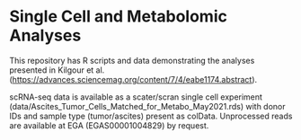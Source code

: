# Single Cell and Metabolomic Analyses 

This repository has R scripts and data demonstrating the analyses presented in Kilgour et al. (https://advances.sciencemag.org/content/7/4/eabe1174.abstract). 

scRNA-seq data is available as a scater/scran single cell experiment (data/Ascites_Tumor_Cells_Matched_for_Metabo_May2021.rds) with donor IDs and sample type (tumor/ascites) present as colData. Unprocessed reads are available at EGA (EGAS00001004829) by request.
